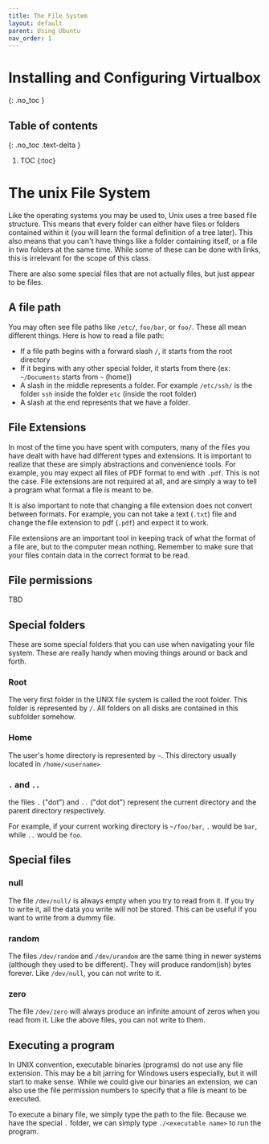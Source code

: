 ```yaml
---
title: The File System
layout: default
parent: Using Ubuntu
nav_order: 1
---
```


# Installing and Configuring Virtualbox 
{: .no_toc }

## Table of contents
{: .no_toc .text-delta }

1. TOC
{:toc}

# The unix File System

Like the operating systems you may be used to, Unix uses a tree based file structure. This means that every folder can either have files or folders contained within it (you will learn the formal definition of a tree later). This also means that you can't have things like a folder containing itself, or a file in two folders at the same time. While some of these can be done with links, this is irrelevant for the scope of this class. 

There are also some special files that are not actually files, but just appear to be files. 

## A file path
You may often see file paths like `/etc/`, `foo/bar`, or `foo/`. These all mean different things. 
Here is how to read a file path:
- If a file path begins with a forward slash `/`, it starts from the root directory
- If it begins with any other special folder, it starts from there (ex: `~/Documents` starts from `~` (home))
- A slash in the middle represents a folder. For example `/etc/ssh/` is the folder `ssh` inside the folder `etc` (inside the root folder)
- A slash at the end represents that we have a folder. 
## File Extensions

In most of the time you have spent with computers, many of the files you have dealt with have had different types and extensions. It is important to realize that these are simply abstractions and convenience tools. For example, you may expect all files of PDF format to end with `.pdf`. This is not the case. File extensions are not required at all, and are simply a way to tell a program what format a file is meant to be. 

It is also important to note that changing a file extension does not convert between formats. For example, you can not take a text (`.txt`) file and change the file extension to pdf (`.pdf`) and expect it to work.

File extensions are an important tool in keeping track of what the format of a file are, but to the computer mean nothing. Remember to make sure that your files contain data in the correct format to be read. 


## File permissions
TBD


## Special folders
These are some special folders that you can use when navigating your file system. These are really handy when moving things around or back and forth. 

### Root
The very first folder in the UNIX file system is called the root folder. This folder is represented by `/`. All folders on all disks are contained in this subfolder somehow. 

### Home
The user's home directory is represented by `~`. This directory usually located in `/home/<username>`

### `.` and `..`
the files `.` ("dot") and `..` ("dot dot") represent the current directory and the parent directory respectively. 

For example, if your current working directory is `~/foo/bar`, `.` would be `bar`, while `..` would be `foo`.

## Special files

### null
The file `/dev/null/` is always empty when you try to read from it. If you try to write it, all the data you write will not be stored. This can be useful if you want to write from a dummy file. 

### random
The files `/dev/random` and `/dev/urandom` are the same thing in newer systems (although they used to be different). They will produce random(ish) bytes forever. Like `/dev/null`, you can not write to it. 

### zero
The file `/dev/zero` will always produce an infinite amount of zeros when you read from it. Like the above files, you can not write to them. 

## Executing a program
In UNIX convention, executable binaries (programs) do not use any file extension. This may be a bit jarring for Windows users especially, but it will start to make sense. While we could give our binaries an extension, we can also use the file permission numbers to specify that a file is meant to be executed. 

To execute a binary file, we simply type the path to the file. Because we have the special `.` folder, we can simply type `./<executable name>` to run the program. 

